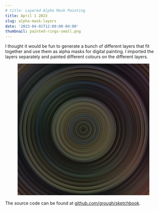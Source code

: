 ```yaml
---
# title: Layered Alpha Mask Painting
title: April 1 2023
slug: alpha-mask-layers
date: '2023-04-01T12:00:00-04:00'
thumbnail: painted-rings-small.png
---
```

I thought it would be fun to generate a bunch of different layers that fit together and use them as alpha masks for digital painting.
I imported the layers separately and painted different colours on the different layers.

<figure>
  <img src="painted-rings.png" />
</figure>

The source code can be found at [github.com/grough/sketchbook](https://github.com/grough/sketchbook/blob/main/sketch_230331b_RingGradientMaskLayers/sketch_230331b_RingGradientMaskLayers.pde).
